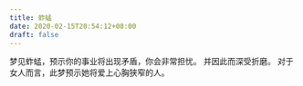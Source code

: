 ```yaml
---
title: 蚱蜢
date: 2020-02-15T20:54:12+08:00
draft: false
---
```


梦见蚱蜢，预示你的事业将出现矛盾，你会非常担忧。
并因此而深受折磨。
对于女人而言，此梦预示她将爱上心胸狭窄的人。
